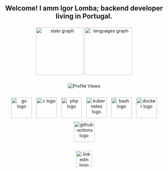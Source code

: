 <h2 align="center">Welcome! I amm Igor Lomba; backend developer living in Portugal.</h2>

###

<div align="center">
  <img src="https://github-readme-stats.vercel.app/api?username=IgorLomba&hide_title=false&hide_rank=false&show_icons=true&include_all_commits=true&count_private=true&disable_animations=false&theme=dracula&locale=en&hide_border=false" height="150" alt="stats graph"  />
  <img src="https://github-readme-stats.vercel.app/api/top-langs?username=IgorLomba&locale=en&hide_title=false&layout=compact&card_width=320&langs_count=5&theme=dracula&hide_border=false" height="150" alt="languages graph"  />
</div>

###

###

<p align="center">
  <img src="https://komarev.com/ghpvc/?username=IgorLomba&label=Profile%20views&color=0e75b6&style=flat" alt="Profile Views" />
</p>

###

<div align="center">
  <img src="https://cdn.jsdelivr.net/gh/devicons/devicon/icons/go/go-original.svg" height="65" alt="go logo" style="padding: 1%;" />
  <img src="https://cdn.jsdelivr.net/gh/devicons/devicon/icons/c/c-original.svg" height="65" alt="c logo" style="padding: 1%;" />
  <img src="https://cdn.jsdelivr.net/gh/devicons/devicon/icons/php/php-original.svg" height="65" alt="php logo" style="padding: 1%;" />
  <img src="https://cdn.jsdelivr.net/gh/devicons/devicon/icons/kubernetes/kubernetes-original.svg" height="65" alt="kubernetes logo" style="padding: 1%;" />
  <img src="https://cdn.jsdelivr.net/gh/devicons/devicon/icons/bash/bash-original.svg" height="65" alt="bash logo" style="padding: 1%;" />
  <img src="https://cdn.jsdelivr.net/gh/devicons/devicon/icons/docker/docker-original.svg" height="65" alt="docker logo" style="padding: 1%;" />
  <img src="https://cdn.jsdelivr.net/gh/devicons/devicon/icons/githubactions/githubactions-original.svg" height="65" alt="github-actions logo" style="padding: 1%;" />
</div>




###

<div align="center">
  <a href = "https://www.linkedin.com/in/igLomba/">
    <img src="https://img.shields.io/static/v1?message=LinkedIn&logo=linkedin&label=&color=0077B5&logoColor=white&labelColor=&style=for-the-badge" height="50" alt="linkedin logo"  />
  </a>

</div>

###

<br clear="both">

###
